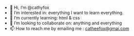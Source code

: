 - 👋 Hi, I’m @cathyfox
- 👀 I’m interested in: everything I want to learn everything.
- 🌱 I’m currently learning: html & css
- 💞️ I’m looking to collaborate on: anything and everything
- 📫 How to reach me by emailing me : catheefox@gmai.com

<!---
cathyfox/cathyfox is a ✨ special ✨ repository because its `README.md` (this file) appears on your GitHub profile.
You can click the Preview link to take a look at your changes.
--->

